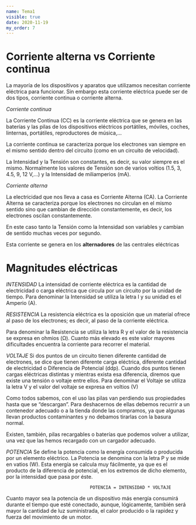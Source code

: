 ```yaml
---
name: Tema1
visible: true
date: 2020-11-19
my_order: 7
---
```


# **Corriente alterna vs Corriente continua**

La mayoría de los dispositivos y aparatos que utilizamos necesitan corriente eléctrica para funcionar. Sin embargo esta corriente eléctrica puede ser de dos tipos, corriente continua o corriente alterna.

*Corriente continua*

La Corriente Continua (CC) es la corriente eléctrica que se genera en las baterías y las pilas de los dispositivos eléctricos portátiles, móviles, coches, linternas, portátiles, reproductores de música,...

La corriente continua se caracteriza porque los electrones van siempre en el mismo sentido dentro del circuito (como en un circuito de velocidad).

La Intensidad y la Tensión son constantes, es decir, su valor siempre es el mismo. Normalmente los valores de Tensión son de varios voltios (1.5, 3, 4.5, 9, 12 V,...) y la Intensidad de miliamperios (mA).

*Corriente alterna*

La electricidad que nos lleva a casa es Corriente Alterna (CA). La Corriente Alterna se caracteriza porque los electrones no circulan en el mismo sentido sino que cambian de dirección constantemente, es decir, los electrones oscilan constantemente.

En este caso tanto la Tensión como la Intensidad son variables y cambian de sentido muchas veces por segundo.

Esta corriente se genera en los **alternadores** de las centrales eléctricas



# **Magnitudes eléctricas**

*INTENSIDAD*
La intensidad de corriente eléctrica es la cantidad de electricidad o carga eléctrica que circula por un circuito por la unidad de tiempo. Para denominar la Intensidad se utiliza la letra I y su unidad es el Amperio (A).

*RESISTENCIA*
La resistencia eléctrica es la oposición que un material ofrece al paso de los electrones; es decir, al paso de la corriente eléctrica.

Para denominar la Resistencia se utiliza la letra R y el valor de la resistencia se expresa en ohmios (Ω). Cuanto más elevado es este valor mayores dificultades encuentra la corriente para recorrer el material.

*VOLTAJE*
Si dos puntos de un circuito tienen diferente cantidad de electrones, se dice que tienen diferente carga eléctrica, diferente cantidad de electricidad o Diferencia de Potencial (ddp). Cuando dos puntos tienen cargas eléctricas distintas y mientras exista esa diferencia, diremos que existe una tensión o voltaje entre ellos. Para denominar el Voltaje se utiliza la letra V y el valor del voltaje se expresa en voltios (V)

Como todos sabemos, con el uso las pilas van perdiendo sus propiedades hasta que se “descargan”. Para deshacernos de ellas debemos recurrir a un contenedor adecuado o a la tienda donde las compramos, ya que algunas llevan productos contaminantes y no debamos tirarlas con la basura normal.

Existen, también, pilas recargables o baterías que podemos volver a utilizar, una vez que las hemos recargado con un cargador adecuado.
                                              
*POTENCIA*
Se define la potencia como la energía consumida o producida por un elemento eléctrico. La Potencia se denomina con la letra P y se mide en vatios (W). Esta energía se calcula muy fácilmente, ya que es el producto de la diferencia de potencial, en los extremos de dicho elemento, por la intensidad que pasa por éste.

                                    POTENCIA = INTENSIDAD * VOLTAJE

Cuanto mayor sea la potencia de un dispositivo más energía consumirá durante el tiempo que esté conectado, aunque, lógicamente, también será mayor la cantidad de luz suministrada, el calor producido o la rapidez y fuerza del movimiento de un motor.